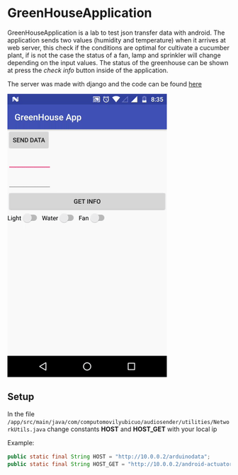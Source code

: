 # GreenHouseApplication
GreenHouseApplication is a lab to test json transfer data with android. The application sends two values (humidity and temperature)
 when it arrives at web server, this check if the conditions are optimal for cultivate a cucumber plant, if is not the case
 the status of a fan, lamp and sprinkler will change depending on the input values. 
 The status of the greenhouse can be shown at press the *check info* button inside of the application.

The server was made with django and the code can be found 
[here](https://github.com/oalberto96/GreenHouse)

![Screenshot](/Images/demo.gif)


## Setup
In the file 
`/app/src/main/java/com/computomovilyubicuo/audiosender/utilities/NetworkUtils.java`
change constants **HOST** and **HOST_GET** with your local ip

Example:

```java
public static final String HOST = "http://10.0.0.2/arduinodata";
public static final String HOST_GET = "http://10.0.0.2/android-actuators";
```

